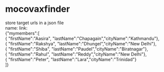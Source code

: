 # mocovaxfinder
store target urls in a json file \
name: link:\
{"mymembers":[\
 { "firstName":"Aasira", "lastName":"Chapagain","cityName":"Kathmandu"},\
 { "firstName":"Rakshya", "lastName":"Dhungel","cityName":"New Delhi"},\
 { "firstName":"Shiba", "lastName":"Paudel","cityName":"Biratnagar"},\
 { "firstName":"Rahul", "lastName":"Reddy","cityName":"New Delhi"},\
 { "firstName":"Peter", "lastName":"Lara","cityName":"Trinidad"}\
]}

